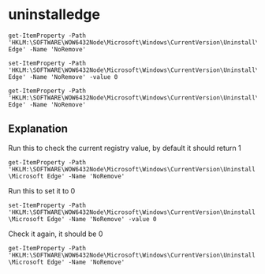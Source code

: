 # uninstalledge

```
get-ItemProperty -Path 'HKLM:\SOFTWARE\WOW6432Node\Microsoft\Windows\CurrentVersion\Uninstall\Microsoft Edge' -Name 'NoRemove'

set-ItemProperty -Path 'HKLM:\SOFTWARE\WOW6432Node\Microsoft\Windows\CurrentVersion\Uninstall\Microsoft Edge' -Name 'NoRemove' -value 0

get-ItemProperty -Path 'HKLM:\SOFTWARE\WOW6432Node\Microsoft\Windows\CurrentVersion\Uninstall\Microsoft Edge' -Name 'NoRemove'
```


## Explanation
Run this to check the current registry value, by default it should return 1

`get-ItemProperty -Path 'HKLM:\SOFTWARE\WOW6432Node\Microsoft\Windows\CurrentVersion\Uninstall\Microsoft Edge' -Name 'NoRemove'`

Run this to set it to 0

`set-ItemProperty -Path 'HKLM:\SOFTWARE\WOW6432Node\Microsoft\Windows\CurrentVersion\Uninstall\Microsoft Edge' -Name 'NoRemove' -value 0`

Check it again, it should be 0

`get-ItemProperty -Path 'HKLM:\SOFTWARE\WOW6432Node\Microsoft\Windows\CurrentVersion\Uninstall\Microsoft Edge' -Name 'NoRemove'` 
